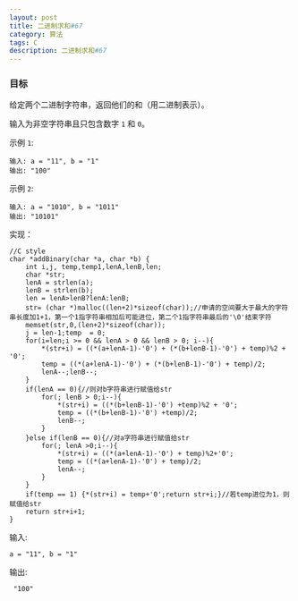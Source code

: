```yaml
---
layout: post
title: 二进制求和#67
category: 算法
tags: C
description: 二进制求和#67
--- 
```


### 目标


给定两个二进制字符串，返回他们的和（用二进制表示）。

输入为非空字符串且只包含数字 `1` 和 `0`。

示例 `1`:

	输入: a = "11", b = "1"
	输出: "100"
	
示例 `2`:
	
	输入: a = "1010", b = "1011"
	输出: "10101"


实现：


	//C style
	char *addBinary(char *a, char *b) {
	    int i,j, temp,temp1,lenA,lenB,len;
	    char *str;
	    lenA = strlen(a);
	    lenB = strlen(b);
	    len = lenA>lenB?lenA:lenB;
	    str= (char *)malloc((len+2)*sizeof(char));//申请的空间要大于最大的字符串长度加1+1，第一个1指字符串相加后可能进位，第二个1指字符串最后的'\0'结束字符
	    memset(str,0,(len+2)*sizeof(char));
	    j = len-1;temp  = 0;
	    for(i=len;i >= 0 && lenA > 0 && lenB > 0; i--){
	        *(str+i) = ((*(a+lenA-1)-'0') + (*(b+lenB-1)-'0') + temp)%2 + '0';
	        temp = ((*(a+lenA-1)-'0') + (*(b+lenB-1)-'0') + temp)/2;
	        lenA--;lenB--;
	    }
	    if(lenA == 0){//则对b字符串进行赋值给str
	        for(; lenB > 0;i--){
	            *(str+i) = ((*(b+lenB-1)-'0') +temp)%2 + '0';
	            temp = ((*(b+lenB-1)-'0') +temp)/2;
	            lenB--;
	        }
	    }else if(lenB == 0){//对a字符串进行赋值给str
	        for(; lenA >0;i--){
	            *(str+i) = ((*(a+lenA-1)-'0') + temp)%2+'0';
	            temp = ((*(a+lenA-1)-'0') + temp)/2;
	            lenA--;
	        }
	    }
	    if(temp == 1) {*(str+i) = temp+'0';return str+i;}//若temp进位为1，则赋值给str
	    return str+i+1;
	}

	
输入:
	
	a = "11", b = "1"

输出:

	 "100"

